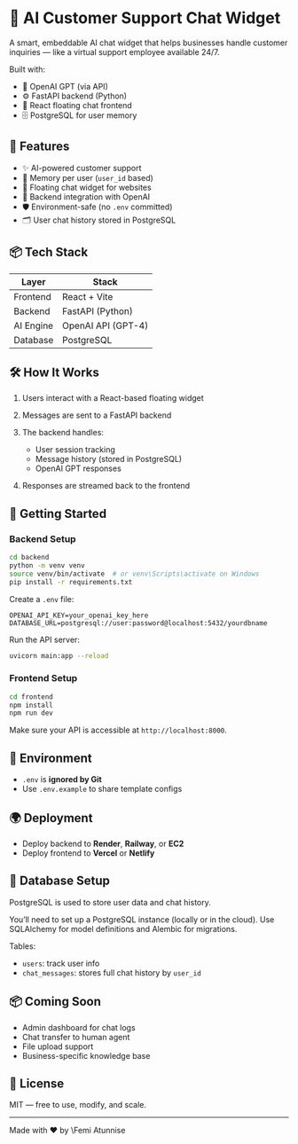 # 🤖 AI Customer Support Chat Widget

A smart, embeddable AI chat widget that helps businesses handle customer inquiries — like a virtual support employee available 24/7.

Built with:

- 🧠 OpenAI GPT (via API)
- ⚙️ FastAPI backend (Python)
- 💬 React floating chat frontend
- 🗄️ PostgreSQL for user memory

## 🚀 Features

- ✨ AI-powered customer support
- 💾 Memory per user (`user_id` based)
- 💬 Floating chat widget for websites
- 🔗 Backend integration with OpenAI
- 🛡️ Environment-safe (no `.env` committed)
- 🗂️ User chat history stored in PostgreSQL

## 📦 Tech Stack

| Layer     | Stack              |
| --------- | ------------------ |
| Frontend  | React + Vite       |
| Backend   | FastAPI (Python)   |
| AI Engine | OpenAI API (GPT-4) |
| Database  | PostgreSQL         |

## 🛠 How It Works

1. Users interact with a React-based floating widget
2. Messages are sent to a FastAPI backend
3. The backend handles:

   - User session tracking
   - Message history (stored in PostgreSQL)
   - OpenAI GPT responses

4. Responses are streamed back to the frontend

## 🧪 Getting Started

### Backend Setup

```bash
cd backend
python -m venv venv
source venv/bin/activate  # or venv\Scripts\activate on Windows
pip install -r requirements.txt
```

Create a `.env` file:

```env
OPENAI_API_KEY=your_openai_key_here
DATABASE_URL=postgresql://user:password@localhost:5432/yourdbname
```

Run the API server:

```bash
uvicorn main:app --reload
```

### Frontend Setup

```bash
cd frontend
npm install
npm run dev
```

Make sure your API is accessible at `http://localhost:8000`.

## 🔐 Environment

- `.env` is **ignored by Git**
- Use `.env.example` to share template configs

## 🌍 Deployment

- Deploy backend to **Render**, **Railway**, or **EC2**
- Deploy frontend to **Vercel** or **Netlify**

## 🧱 Database Setup

PostgreSQL is used to store user data and chat history.

You’ll need to set up a PostgreSQL instance (locally or in the cloud).
Use SQLAlchemy for model definitions and Alembic for migrations.

Tables:

- `users`: track user info
- `chat_messages`: stores full chat history by `user_id`

## 📦 Coming Soon

- Admin dashboard for chat logs
- Chat transfer to human agent
- File upload support
- Business-specific knowledge base

## 📜 License

MIT — free to use, modify, and scale.

---

Made with ❤️ by \Femi Atunnise

